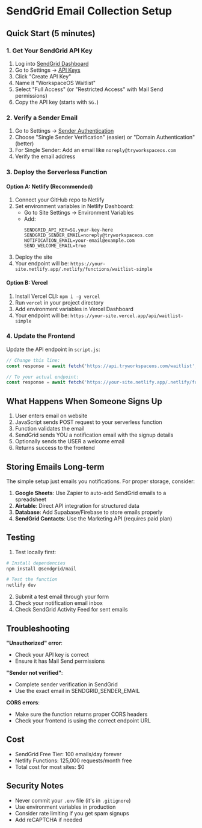 # SendGrid Email Collection Setup

## Quick Start (5 minutes)

### 1. Get Your SendGrid API Key
1. Log into [SendGrid Dashboard](https://app.sendgrid.com)
2. Go to Settings → [API Keys](https://app.sendgrid.com/settings/api_keys)
3. Click "Create API Key"
4. Name it "WorkspaceOS Waitlist"
5. Select "Full Access" (or "Restricted Access" with Mail Send permissions)
6. Copy the API key (starts with `SG.`)

### 2. Verify a Sender Email
1. Go to Settings → [Sender Authentication](https://app.sendgrid.com/settings/sender_auth)
2. Choose "Single Sender Verification" (easier) or "Domain Authentication" (better)
3. For Single Sender: Add an email like `noreply@tryworkspaceos.com`
4. Verify the email address

### 3. Deploy the Serverless Function

#### Option A: Netlify (Recommended)
1. Connect your GitHub repo to Netlify
2. Set environment variables in Netlify Dashboard:
   - Go to Site Settings → Environment Variables
   - Add:
     ```
     SENDGRID_API_KEY=SG.your-key-here
     SENDGRID_SENDER_EMAIL=noreply@tryworkspaceos.com
     NOTIFICATION_EMAIL=your-email@example.com
     SEND_WELCOME_EMAIL=true
     ```
3. Deploy the site
4. Your endpoint will be: `https://your-site.netlify.app/.netlify/functions/waitlist-simple`

#### Option B: Vercel
1. Install Vercel CLI: `npm i -g vercel`
2. Run `vercel` in your project directory
3. Add environment variables in Vercel Dashboard
4. Your endpoint will be: `https://your-site.vercel.app/api/waitlist-simple`

### 4. Update the Frontend
Update the API endpoint in `script.js`:

```javascript
// Change this line:
const response = await fetch('https://api.tryworkspaceos.com/waitlist', {

// To your actual endpoint:
const response = await fetch('https://your-site.netlify.app/.netlify/functions/waitlist-simple', {
```

## What Happens When Someone Signs Up

1. User enters email on website
2. JavaScript sends POST request to your serverless function
3. Function validates the email
4. SendGrid sends YOU a notification email with the signup details
5. Optionally sends the USER a welcome email
6. Returns success to the frontend

## Storing Emails Long-term

The simple setup just emails you notifications. For proper storage, consider:

1. **Google Sheets**: Use Zapier to auto-add SendGrid emails to a spreadsheet
2. **Airtable**: Direct API integration for structured data
3. **Database**: Add Supabase/Firebase to store emails properly
4. **SendGrid Contacts**: Use the Marketing API (requires paid plan)

## Testing

1. Test locally first:
```bash
# Install dependencies
npm install @sendgrid/mail

# Test the function
netlify dev
```

2. Submit a test email through your form
3. Check your notification email inbox
4. Check SendGrid Activity Feed for sent emails

## Troubleshooting

**"Unauthorized" error**: 
- Check your API key is correct
- Ensure it has Mail Send permissions

**"Sender not verified"**: 
- Complete sender verification in SendGrid
- Use the exact email in SENDGRID_SENDER_EMAIL

**CORS errors**: 
- Make sure the function returns proper CORS headers
- Check your frontend is using the correct endpoint URL

## Cost

- SendGrid Free Tier: 100 emails/day forever
- Netlify Functions: 125,000 requests/month free
- Total cost for most sites: $0

## Security Notes

- Never commit your `.env` file (it's in `.gitignore`)
- Use environment variables in production
- Consider rate limiting if you get spam signups
- Add reCAPTCHA if needed